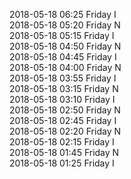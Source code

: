 2018-05-18 06:25 Friday  I  
2018-05-18 05:20 Friday  N  
2018-05-18 05:15 Friday  I  
2018-05-18 04:50 Friday  N  
2018-05-18 04:45 Friday  I  
2018-05-18 04:00 Friday  N  
2018-05-18 03:55 Friday  I  
2018-05-18 03:15 Friday  N  
2018-05-18 03:10 Friday  I  
2018-05-18 02:50 Friday  N  
2018-05-18 02:45 Friday  I  
2018-05-18 02:20 Friday  N  
2018-05-18 02:15 Friday  I  
2018-05-18 01:45 Friday  N  
2018-05-18 01:25 Friday  I  

